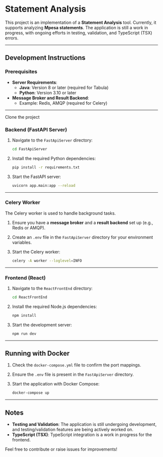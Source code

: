 # Statement Analysis

This project is an implementation of a **Statement Analysis** tool. Currently, it supports analyzing **Mpesa statements**. The application is still a work in progress, with ongoing efforts in testing, validation, and TypeScript (TSX) errors.

---



## Development Instructions

### Prerequisites

- **Server Requirements**:
  - **Java**: Version 8 or later (required for Tabula)
  - **Python**: Version 3.10 or later
- **Message Broker and Result Backend**:
  - Example: Redis, AMQP (required for Celery)

---

Clone the project

### Backend (FastAPI Server)

1. Navigate to the `FastApiServer` directory:
   ```bash
   cd FastApiServer
   ```

2. Install the required Python dependencies:
   ```bash
   pip install -r requirements.txt
   ```

3. Start the FastAPI server:
   ```bash
   uvicorn app.main:app --reload
   ```

---

### Celery Worker

The Celery worker is used to handle background tasks. 

1. Ensure you have a **message broker** and a **result backend** set up (e.g., Redis or AMQP).

2. Create an `.env` file in the `FastApiServer` directory for your environment variables.

3. Start the Celery worker:
   ```bash
   celery -A worker --loglevel=INFO
   ```

---

### Frontend (React)

1. Navigate to the `ReactFrontEnd` directory:
   ```bash
   cd ReactFrontEnd
   ```

2. Install the required Node.js dependencies:
   ```bash
   npm install
   ```

3. Start the development server:
   ```bash
   npm run dev
   ```

---

## Running with Docker

1. Check the `docker-compose.yml` file to confirm the port mappings.

2. Ensure the `.env` file is present in the `FastApiServer` directory.

3. Start the application with Docker Compose:
   ```bash
   docker-compose up
   ```

---

## Notes

- **Testing and Validation**: The application is still undergoing development, and testing/validation features are being actively worked on.
- **TypeScript (TSX)**: TypeScript integration is a work in progress for the frontend.

Feel free to contribute or raise issues for improvements!